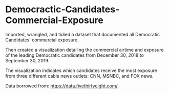 # Democractic-Candidates-Commercial-Exposure

Imported, wrangled, and tidied a dataset that documented all Democratic Candidates' commercial exposure.

Then created a visualization detailing the commercial airtime and exposure of the leading Democratic candidates
from December 30, 2018 to September 30, 2019. 

The visualization indicates which candidates receive the most exposure from three different cable news outlets: CNN, MSNBC, and FOX news. 

Data borrowed from: https://data.fivethirtyeight.com/
